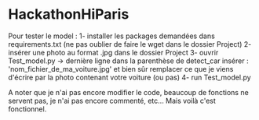 # HackathonHiParis

Pour tester le model :
1- installer les packages demandées dans requirements.txt (ne pas oublier de faire le wget dans le dossier Project)
2- insérer une photo au format .jpg dans le dossier Project 
3- ouvrir Test_model.py -> dernière ligne dans la parenthèse de detect_car insérer : 'nom_fichier_de_ma_voiture.jpg' et bien sûr remplacer ce que je viens d'écrire par la photo contenant votre voiture (ou pas)
4- run Test_model.py 

A noter que je n'ai pas encore modifier le code, beaucoup de fonctions ne servent pas, je n'ai pas encore commenté, etc... Mais voilà c'est fonctionnel. 
